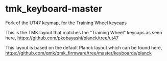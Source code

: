 # tmk_keyboard-master
Fork of the UT47 keymap, for the Training Wheel keycaps

This is the TMK layout that matches the "Training Wheel" keycaps as seen here,
https://github.com/pkobayashi/planck/tree/ut47

This layout is based on the default Planck layout which can be found here,
https://github.com/qmk/qmk_firmware/tree/master/keyboards/planck
